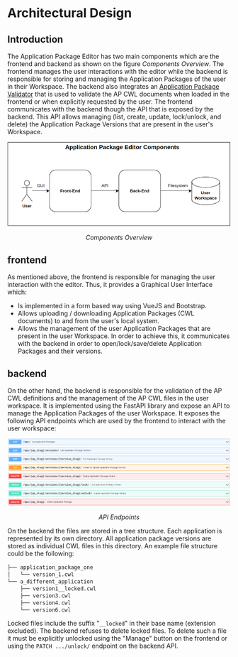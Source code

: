 # Architectural Design

## Introduction

The Application Package Editor has two main components which are the frontend and backend as shown
on the figure *Components Overview*. The frontend manages the user interactions with the editor
while the backend is responsible for storing and managing the Application Packages of the user in
their Workspace.
The backend also integrates an [Application Package Validator](https://github.com/EOEPCA/app-package-validation)
that is used to validate the AP CWL documents when loaded in the frontend or when explicitly
requested by the user. The frontend communicates with the backend though the API that is exposed by
the backend. This API allows managing (list, create, update, lock/unlock, and delete) the 
Application Package Versions that are present in the user's Workspace.

![Components Overview](../assets/architectural_design/components_overview.png)
*<p style="text-align: center;">Components Overview</p>* 

## frontend

As mentioned above, the frontend is responsible for managing the user interaction with the editor.
Thus, it provides a Graphical User Interface which:

  - Is implemented in a form based way using VueJS and Bootstrap.
  - Allows uploading / downloading Application Packages (CWL documents) to and from the user's
    local system.
  - Allows the management of the user Application Packages that are present in the user Workspace.
    In order to achieve this, it communicates with the backend in order to open/lock/save/delete
    Application Packages and their versions.

## backend

On the other hand, the backend is responsible for the validation of the AP CWL definitions and the
management of the AP CWL files in the user workspace. It is implemented using the FastAPI library
and expose an API to manage the Application Packages of the user Workspace. It exposes the
following API endpoints which are used by the frontend to interact with the user workspace:
    
![API Endpoints](../assets/architectural_design/api_endpoints.png)
*<p style="text-align: center;">API Endpoints</p>* 

On the backend the files are stored in a tree structure. Each application is represented by its own
directory. All application package versions are stored as individual CWL files in this directory.
An example file structure could be the following:

```
├── application_package_one
│   └── version_1.cwl
└── a_different_application
    ├── version1__locked.cwl
    ├── version3.cwl
    ├── version4.cwl
    └── version6.cwl
```

Locked files include the suffix "`__locked`" in their base name (extension excluded). The backend
refuses to delete locked files. To delete such a file it must be explicitly unlocked using the
"Manage" button on the frontend or using the `PATCH .../unlock/` endpoint on the backend API.
